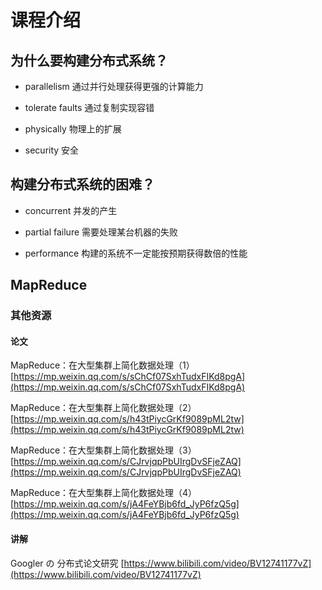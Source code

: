 # 课程介绍

## 为什么要构建分布式系统？

- parallelism 通过并行处理获得更强的计算能力

- tolerate faults 通过复制实现容错

- physically 物理上的扩展

- security 安全

## 构建分布式系统的困难？

- concurrent 并发的产生

- partial failure 需要处理某台机器的失败

- performance 构建的系统不一定能按预期获得数倍的性能

## MapReduce

### 其他资源

#### 论文

MapReduce：在大型集群上简化数据处理（1）[https://mp.weixin.qq.com/s/sChCf07SxhTudxFIKd8pgA](https://mp.weixin.qq.com/s/sChCf07SxhTudxFIKd8pgA)

MapReduce：在大型集群上简化数据处理（2）[https://mp.weixin.qq.com/s/h43tPiycGrKf9089pML2tw](https://mp.weixin.qq.com/s/h43tPiycGrKf9089pML2tw)

MapReduce：在大型集群上简化数据处理（3）[https://mp.weixin.qq.com/s/CJrvjqpPbUIrgDvSFjeZAQ](https://mp.weixin.qq.com/s/CJrvjqpPbUIrgDvSFjeZAQ)

MapReduce：在大型集群上简化数据处理（4）[https://mp.weixin.qq.com/s/jA4FeYBjb6fd_JyP6fzQ5g](https://mp.weixin.qq.com/s/jA4FeYBjb6fd_JyP6fzQ5g)

#### 讲解

Googler の 分布式论文研究 [https://www.bilibili.com/video/BV12741177vZ](https://www.bilibili.com/video/BV12741177vZ)